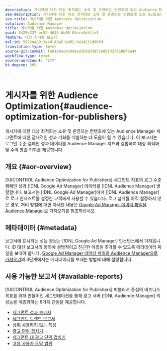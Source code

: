 ```yaml
---
description: 게시자에 대한 대상 최적화는 소유 및 운영되는 컨텐츠에 있는 Audience Manager 세그먼트에 대한 잠재적인 성과 기회를 식별하는 데 도움이 될 수 있습니다. 이 보고서는 로그인 수준 캠페인 성과 데이터를 Audience Manager 지표과 결합하여 대상 최적화 및 수익 창출 기회를 제공합니다.
seo-description: 게시자에 대한 대상 최적화는 소유 및 운영되는 컨텐츠에 있는 Audience Manager 세그먼트에 대한 잠재적인 성과 기회를 식별하는 데 도움이 될 수 있습니다. 이 보고서는 로그인 수준 캠페인 성과 데이터를 Audience Manager 지표과 결합하여 대상 최적화 및 수익 창출 기회를 제공합니다.
seo-title: 게시자를 위한 Audience Optimization
solution: Audience Manager
title: 게시자를 위한 Audience Optimization
uuid: 8425e237-ec52-4615-bb00-84ece4ebffe1
feature: 대상 최적화 보고서
exl-id: 5972ea89-3e4d-48a5-bdd2-0a34211d8bfd
translation-type: tm+mt
source-git-commit: fe01ebac8c0d0ad3630d3853e0bf32f0b00f6a44
workflow-type: tm+mt
source-wordcount: '277'
ht-degree: 36%

---
```


# 게시자를 위한 Audience Optimization{#audience-optimization-for-publishers}

게시자에 대한 대상 최적화는 소유 및 운영되는 컨텐츠에 있는 Audience Manager 세그먼트에 대한 잠재적인 성과 기회를 식별하는 데 도움이 될 수 있습니다. 이 보고서는 로그인 수준 캠페인 성과 데이터를 Audience Manager 지표과 결합하여 대상 최적화 및 수익 창출 기회를 제공합니다.

## 개요 {#aor-overview}

[!UICONTROL Audience Optimization for Publishers] 세그먼트 지표의 로그 수준 캠페인 성과  [!DNL Google Ad Manager] 데이터를  [!DNL Audience Manager] 병렬합니다. 보고서는 [!DNL Google Ad Manager]에서 [!DNL Audience Manager]로 로그 인제스트를 설정한 고객에게 사용할 수 있습니다. 로그 섭취를 아직 설정하지 않은 경우, 처리 방법에 대한 자세한 내용은 [Google Ad Manager 데이터 파일을 Audience Manager](import-dfp.md)로 가져오기를 참조하십시오.

## 메타데이터 {#metadata}

보고서에 표시되는 성능 정보는 [!DNL Google Ad Manager] 인스턴스에서 가져옵니다. ID 대신 보고서의 항목에 설명적이고 친근한 이름을 추가할 수 있도록 메타데이터 파일을 보내야 합니다. [Google Ad Manager 데이터 파일을 Audience Manager으로 가져오기](../../../reporting/audience-optimization-reports/aor-publishers/import-dfp.md)의 3단계에서는 메타데이터를 보내는 방법에 대해 설명합니다.

## 사용 가능한 보고서 {#available-reports}

[!UICONTROL Audience Optimization for Publishers] 퍼블리셔 중심의 비즈니스 목표를 위해 만들어진 세그먼테이션을 통해 광고 서버 [!DNL Audience Manager] 의 성능을 계층화하는 6가지 관점을 제공합니다.

+ [세그먼트 성과 보고서](publisher-segment-performance.md)
+ [세그먼트 트렌드 보고서](publisher-segment-trends.md)
+ [상위 사용하지 않는 특성](publisher-top-unused-traits.md)
+ [광고 단위 겹치기](publisher-ad-unit-overlap.md)
+ [세그먼트 대 광고 단위 겹치기](publisher-segment-ad-unit-overlap.md)
+ [고유 사용자 도달 범위](publisher-unique-reach.md)
